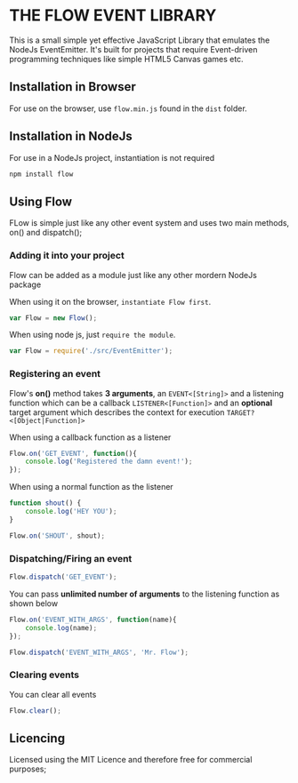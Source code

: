 # THE FLOW EVENT LIBRARY

This is a small simple yet effective JavaScript Library that emulates the NodeJs EventEmitter. It's built for projects that require Event-driven programming techniques like simple HTML5 Canvas games etc.

## Installation in Browser

For use on the browser, use `flow.min.js` found in the `dist` folder.

## Installation in NodeJs

For use in a NodeJs project, instantiation is not required

``` bash
npm install flow
```

## Using Flow

FLow is simple just like any other event system and uses two main methods, on() and dispatch();

### Adding it into your project

Flow can be added as a module just like any other mordern NodeJs package

When using it on the browser, `instantiate Flow first`.

``` javascript
var Flow = new Flow();
```

When using node js, just `require the module`.

``` javascript
var Flow = require('./src/EventEmitter');
```

### Registering an event

Flow's **on()** method takes **3 arguments**, an `EVENT<[String]>` and a listening function which can be a callback `LISTENER<[Function]>` and an **optional** target argument which describes the context for execution `TARGET?<[Object|Function]>`

When using a callback function as a listener

``` javascript
Flow.on('GET_EVENT', function(){
    console.log('Registered the damn event!');
});
```

When using a normal function as the listener

``` javascript
function shout() {
    console.log('HEY YOU');
}

Flow.on('SHOUT', shout);
```

### Dispatching/Firing an event

``` javascript
Flow.dispatch('GET_EVENT');
```

You can pass **unlimited number of arguments** to the listening function as shown below

``` javascript
Flow.on('EVENT_WITH_ARGS', function(name){
    console.log(name);
});

Flow.dispatch('EVENT_WITH_ARGS', 'Mr. Flow');
```

### Clearing events

You can clear all events

``` javascript
Flow.clear();
```

## Licencing

Licensed using the MIT Licence and therefore free for commercial purposes;